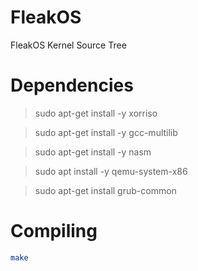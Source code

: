 # FleakOS
FleakOS Kernel Source Tree

# Dependencies

> sudo apt-get install -y xorriso

> sudo apt-get install -y gcc-multilib

> sudo apt-get install -y nasm

> sudo apt install -y qemu-system-x86

> sudo apt-get install grub-common

# Compiling

 ```bash
make 
```
